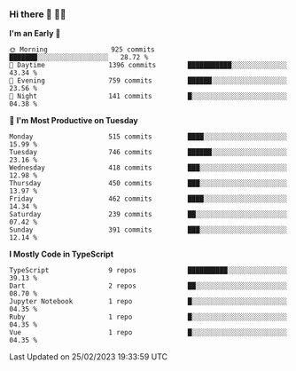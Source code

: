 ### Hi there 👋 🧑‍💻



<!--START_SECTION:waka-->
**I'm an Early 🐤** 

```text
🌞 Morning                925 commits         ███████░░░░░░░░░░░░░░░░░░   28.72 % 
🌆 Daytime                1396 commits        ███████████░░░░░░░░░░░░░░   43.34 % 
🌃 Evening                759 commits         ██████░░░░░░░░░░░░░░░░░░░   23.56 % 
🌙 Night                  141 commits         █░░░░░░░░░░░░░░░░░░░░░░░░   04.38 % 
```
📅 **I'm Most Productive on Tuesday** 

```text
Monday                   515 commits         ████░░░░░░░░░░░░░░░░░░░░░   15.99 % 
Tuesday                  746 commits         ██████░░░░░░░░░░░░░░░░░░░   23.16 % 
Wednesday                418 commits         ███░░░░░░░░░░░░░░░░░░░░░░   12.98 % 
Thursday                 450 commits         ███░░░░░░░░░░░░░░░░░░░░░░   13.97 % 
Friday                   462 commits         ████░░░░░░░░░░░░░░░░░░░░░   14.34 % 
Saturday                 239 commits         ██░░░░░░░░░░░░░░░░░░░░░░░   07.42 % 
Sunday                   391 commits         ███░░░░░░░░░░░░░░░░░░░░░░   12.14 % 
```


**I Mostly Code in TypeScript** 

```text
TypeScript               9 repos             ██████████░░░░░░░░░░░░░░░   39.13 % 
Dart                     2 repos             ██░░░░░░░░░░░░░░░░░░░░░░░   08.70 % 
Jupyter Notebook         1 repo              █░░░░░░░░░░░░░░░░░░░░░░░░   04.35 % 
Ruby                     1 repo              █░░░░░░░░░░░░░░░░░░░░░░░░   04.35 % 
Vue                      1 repo              █░░░░░░░░░░░░░░░░░░░░░░░░   04.35 % 
```




 Last Updated on 25/02/2023 19:33:59 UTC
<!--END_SECTION:waka-->



